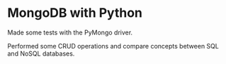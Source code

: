 # MongoDB with Python
 Made some tests with the PyMongo driver.
 
 Performed some CRUD operations and compare concepts between SQL and NoSQL databases.
